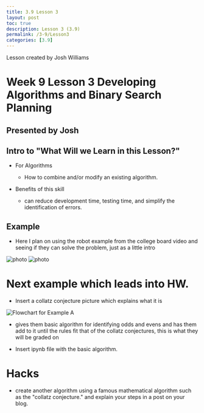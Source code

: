 ```yaml
---
title: 3.9 Lesson 3
layout: post
toc: true
description: Lesson 3 (3.9)
permalink: /3-9/Lesson3
categories: [3.9]
---
```


Lesson created by Josh Williams

# Week 9 Lesson 3 Developing Algorithms and Binary Search Planning

## Presented by Josh

## Intro to "What Will we Learn in this Lesson?"

 - For Algorithms
    - How to combine and/or modify an existing algorithm.

- Benefits of this skill
    - can reduce development time, testing time, and simplify the identification of errors.

## Example

- Here I plan on using the robot example from the college board video and seeing if they can solve the problem, just as a little intro 

![photo]({{site.baseurl}}/images/IMG_7549.jpg)
![photo]({{site.baseurl}}/images/IMG_7549.jpg)


# Next example which leads into HW.

- Insert a collatz conjecture picture which explains what it is 

![Flowchart for Example A](/Users/josh/TripleAJ/images/CollatzConjecture.jpeg)
- gives them basic algorithm for identifying odds and evens and has them add to it until the rules fit that of the collatz conjectures, this is what they will be graded on

- Insert ipynb file with the basic algorithm.

# Hacks

- create another algorithm using a famous mathematical algorithm such as the "collatz conjecture." and explain your steps in a post on your blog.